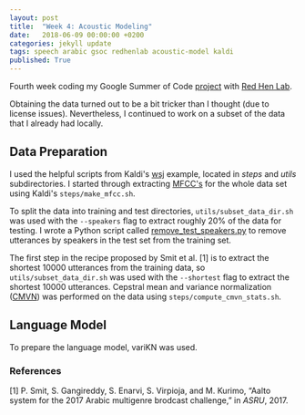 ```yaml
---
layout: post
title:  "Week 4: Acoustic Modeling"
date:   2018-06-09 00:00:00 +0200
categories: jekyll update
tags: speech arabic gsoc redhenlab acoustic-model kaldi
published: True
---
```


Fourth week coding my Google Summer of Code [project](https://summerofcode.withgoogle.com/projects/#5542722241298432) with [Red Hen Lab](www.redhenlab.org/).

Obtaining the data turned out to be a bit tricker than I thought (due to license issues). Nevertheless, I continued to work on a subset of the data that I already had locally.

## Data Preparation

I used the helpful scripts from Kaldi's [wsj](https://github.com/kaldi-asr/kaldi/tree/6eebc04825c43c5fdc369e0a520b8c2adbc33473/egs/wsj) example, located in *steps* and *utils* subdirectories. I started through extracting [MFCC's](https://en.wikipedia.org/wiki/Mel-frequency_cepstrum) for the whole data set using Kaldi's `steps/make_mfcc.sh`.

To split the data into training and test directories, `utils/subset_data_dir.sh` was used with the  `--speakers` flag to extract roughly 20% of the data for testing. I wrote a Python script called [remove_test_speakers.py](https://github.com/ai-zahran/arabic_asr_and_di/blob/dev/arabic_asr/language_modeling/utils/remove_test_speakers.py) to remove utterances by speakers in the test set from the training set.

The first step in the recipe proposed by Smit et al. [1] is to extract the shortest 10000 utterances from the training data, so `utils/subset_data_dir.sh` was used with the  `--shortest` flag to extract the shortest 10000 utterances. Cepstral mean and variance normalization ([CMVN](https://en.wikipedia.org/wiki/Cepstral_mean_and_variance_normalization)) was performed on the data using `steps/compute_cmvn_stats.sh`.


## Language Model

To prepare the language model, variKN was used.

### **References**

[1] P. Smit, S. Gangireddy, S. Enarvi, S. Virpioja, and M. Kurimo, “Aalto system for the 2017 Arabic multigenre brodcast challenge,” in *ASRU*, 2017.